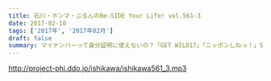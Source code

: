 ```yaml
---
title: 石川・ホンマ・ぶるんのBe-SIDE Your Life! vol.561-3
date: 2017-02-10
tags: ['2017年', '2017年02月']
draft: false
summary: マイナンバーって身分証明に使えないの？「GET WILD17」「ニッポンしねっ！」SAITO
---
```


http://project-phi.ddo.jp/ishikawa/ishikawa561_3.mp3
